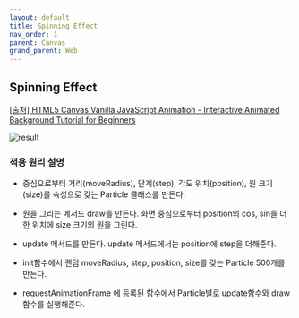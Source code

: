 ```yaml
---
layout: default
title: Spinning Effect
nav_order: 1
parent: Canvas
grand_parent: Web
---
```


## Spinning Effect

[[출처] HTML5 Canvas Vanilla JavaScript Animation - Interactive Animated Background Tutorial for Beginners](https://youtu.be/suBgH07fjmo)

![result](./img/03/01.gif)

### 적용 원리 설명

- 중심으로부터 거리(moveRadius), 단계(step), 각도 위치(position), 원 크기(size)를 속성으로 갖는 Particle 클래스를 만든다.

- 원을 그리는 메서드 draw를 만든다. 화면 중심으로부터 position의 cos, sin을 더한 위치에 size 크기의 원을 그린다.

- update 메서드를 만든다. update 메서드에서는 position에 step을 더해준다.

- init함수에서 랜덤 moveRadius, step, position, size를 갖는 Particle 500개를 만든다.

- requestAnimationFrame 에 등록된 함수에서 Particle별로 update함수와 draw함수를 실행해준다.
